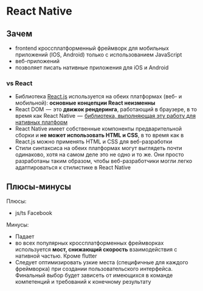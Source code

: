 # React Native

## Зачем

- frontend кроссплатформенный фреймворк для мобильных приложений (IOS, Android) только с использованием JavaScript
- веб-приложений
- позволяет писать нативные приложения для iOS и Android

### vs React

- Библиотека [React.js](../framework/react.md) используется на обеих платформах (веб- и мобильной): __основные концепции React неизменны__
- React DOM  —  это __движок рендеринга__, работающий в браузере, в то время как React Native  —  [библиотека, выполняющая эту работу для нативных платформ](https://nuancesprog.ru/p/19018/)
- React Native имеет собственные компоненты предварительной сборки и __не может использовать HTML и CSS__, в то время как в React.js можно применять HTML и CSS для веб-разработки
- Стили синтаксиса на обеих платформах могут выглядеть почти одинаково, хотя на самом деле это не одно и то же. Они просто разработаны таким образом, чтобы веб-разработчики могли легко адаптироваться к стилистике в React Native

## Плюсы-минусы

Плюсы:

- js/ts Facebook

Минусы:

- Падает
- во всех популярных кроссплатформенных фреймворках используется __мост, снижающий скорость__ взаимодействия с нативной частью. Кроме flutter
- Следует оптимизировать узкие места (специфичные для каждого фреймворка) при создании пользовательского интерфейса. Финальный выбор будет зависеть от имеющихся в команде компетенций и требований к конечному результату
